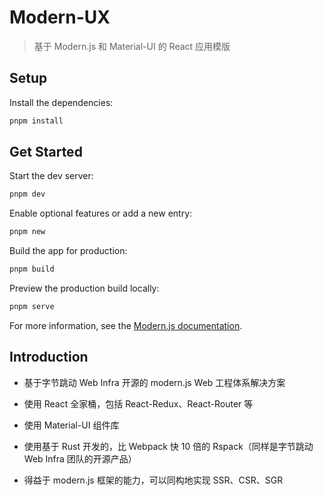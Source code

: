 # Modern-UX

> 基于 Modern.js 和 Material-UI 的 React 应用模版

## Setup

Install the dependencies:

```bash
pnpm install
```

## Get Started

Start the dev server:

```bash
pnpm dev
```

Enable optional features or add a new entry:

```bash
pnpm new
```

Build the app for production:

```bash
pnpm build
```

Preview the production build locally:

```bash
pnpm serve
```

For more information, see the [Modern.js documentation](https://modernjs.dev/en).

## Introduction

- 基于字节跳动 Web Infra 开源的 modern.js Web 工程体系解决方案

- 使用 React 全家桶，包括 React-Redux、React-Router 等

- 使用 Material-UI 组件库

- 使用基于 Rust 开发的，比 Webpack 快 10 倍的 Rspack（同样是字节跳动 Web Infra 团队的开源产品）

- 得益于 modern.js 框架的能力，可以同构地实现 SSR、CSR、SGR
